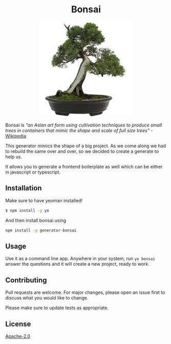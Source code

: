 <h1 align="center">Bonsai</h1>

<p align="center">
    <img height="300" src="bonsai.jpg">
</p>

Bonsai is *"an Asian art form using cultivation techniques to produce small trees in containers that mimic the shape and scale of full size trees"* - [Wikipedia](https://en.wikipedia.org/wiki/Bonsai)

This generator mimics the shape of a big project. As we come along we had to rebuild the same over and over, so we decided to create a generate to help us.

It allows you to generate a frontend boilerplate as well which can be either in javascript or typescript.

## Installation

Make sure to have yeoman installed!
```bash
$ npm install -g yo
```

And then install bonsai using 
```bash
npm install -g generator-bonsai
```

## Usage

Use it as a command line app. Anywhere in your system, run `yo bonsai` answer the questions and it will create a new project, ready to work.

## Contributing
Pull requests are welcome. For major changes, please open an issue first to discuss what you would like to change.

Please make sure to update tests as appropriate.

## License
[Apache-2.0](LICENSE)